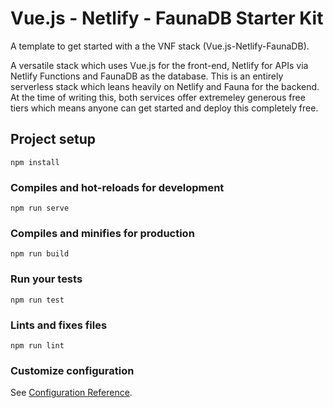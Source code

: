 # Vue.js - Netlify - FaunaDB Starter Kit

A template to get started with a the VNF stack (Vue.js-Netlify-FaunaDB).

A versatile stack which uses Vue.js for the front-end, Netlify for APIs via Netlify Functions and FaunaDB as the database. This is an entirely serverless stack which leans heavily on Netlify and Fauna for the backend. At the time of writing this, both services offer extremeley generous free tiers which means anyone can get started and deploy this completely free.  

## Project setup
```
npm install
```

### Compiles and hot-reloads for development
```
npm run serve
```

### Compiles and minifies for production
```
npm run build
```

### Run your tests
```
npm run test
```

### Lints and fixes files
```
npm run lint
```

### Customize configuration
See [Configuration Reference](https://cli.vuejs.org/config/).
